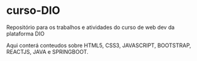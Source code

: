 # curso-DIO
Repositório para os trabalhos e atividades do curso de web dev da plataforma DIO

Aqui conterá conteudos sobre HTML5, CSS3, JAVASCRIPT, BOOTSTRAP, REACTJS, JAVA e SPRINGBOOT. 
